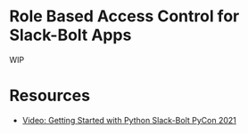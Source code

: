 # Role Based Access Control for Slack-Bolt Apps

WIP

# Resources

* [Video: Getting Started with Python Slack-Bolt PyCon 2021](https://www.youtube.com/watch?v=Mlh8BD7xlgE)
